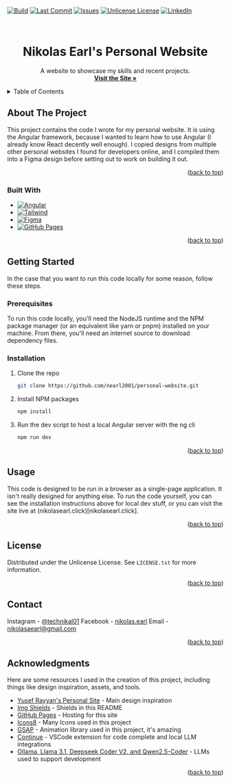 <!-- Improved compatibility of back to top link: See: https://github.com/othneildrew/Best-README-Template/pull/73 -->
<a id="readme-top"></a>
<!--
*** This readme is built on the Best-README-Template. Thank you to the team that put that together!
-->



<!-- PROJECT SHIELDS -->
<!--
*** I'm using markdown "reference style" links for readability.
*** Reference links are enclosed in brackets [ ] instead of parentheses ( ).
*** See the bottom of this document for the declaration of the reference variables
*** for contributors-url, forks-url, etc. This is an optional, concise syntax you may use.
*** https://www.markdownguide.org/basic-syntax/#reference-style-links
-->
[![Build][build-shield]][build-url]
[![Last Commit][last-commit-shield]][last-commit-url]
[![Issues][issues-shield]][issues-url]
[![Unlicense License][license-shield]][license-url]
[![LinkedIn][linkedin-shield]][linkedin-url]



<!-- PROJECT LOGO -->
<br />
<div align="center">
  <h1 align="center">Nikolas Earl's Personal Website</h3>

  <p align="center">
    A website to showcase my skills and recent projects.
    <br />
    <a href="https://nikolasearl.click"><strong>Visit the Site »</strong></a>
  </p>
</div>



<!-- TABLE OF CONTENTS -->
<details>
  <summary>Table of Contents</summary>
  <ol>
    <li>
      <a href="#about-the-project">About The Project</a>
      <ul>
        <li><a href="#built-with">Built With</a></li>
      </ul>
    </li>
    <li>
      <a href="#getting-started">Getting Started</a>
      <ul>
        <li><a href="#prerequisites">Prerequisites</a></li>
        <li><a href="#installation">Installation</a></li>
      </ul>
    </li>
    <li><a href="#usage">Usage</a></li>
    <li><a href="#license">License</a></li>
    <li><a href="#contact">Contact</a></li>
    <li><a href="#acknowledgments">Acknowledgments</a></li>
  </ol>
</details>



<!-- ABOUT THE PROJECT -->
## About The Project

This project contains the code I wrote for my personal website. It is using the Angular framework, because
I wanted to learn how to use Angular (I already know React decently well enough). I copied designs from 
multiple other personal websites I found for developers online, and I compiled them into a Figma design
before setting out to work on building it out. 

<p align="right">(<a href="#readme-top">back to top</a>)</p>



### Built With

* [![Angular][Angular.io]][Angular-url]
* [![Tailwind][Tailwind.dev]][Tailwind-url]
* [![Figma][Figma.com]][Figma-url]
* [![GitHub Pages][Github.pages]][Pages-url]

<p align="right">(<a href="#readme-top">back to top</a>)</p>



<!-- GETTING STARTED -->
## Getting Started

In the case that you want to run this code locally for some reason, follow these steps.

### Prerequisites

To run this code locally, you'll need the NodeJS runtime and the NPM package manager (or an equivalent
like yarn or pnpm) installed on your machine. From there, you'll need an internet source to download 
dependency files.

### Installation

1. Clone the repo
   ```sh
   git clone https://github.com/nearl2001/personal-website.git
   ```
2. Install NPM packages
   ```sh
   npm install
   ```
3. Run the dev script to host a local Angular server with the ng cli
   ```sh
   npm run dev
   ```

<p align="right">(<a href="#readme-top">back to top</a>)</p>



<!-- USAGE EXAMPLES -->
## Usage

This code is designed to be run in a browser as a single-page application. It isn't really designed for
anything else. To run the code yourself, you can see the installation instructions above for local dev 
stuff, or you can visit the site live at (nikolasearl.click)[nikolasearl.click].

<p align="right">(<a href="#readme-top">back to top</a>)</p>



<!-- LICENSE -->
## License

Distributed under the Unlicense License. See `LICENSE.txt` for more information.

<p align="right">(<a href="#readme-top">back to top</a>)</p>



<!-- CONTACT -->
## Contact

Instagram - [@technikal01](https://instagram.com/technikal01)
Facebook - [nikolas.earl](https://facebook.com/nikolas.earl)
Email - [nikolasaearl@gmail.com](mailto:nikolasaearl@gmail.com)

<p align="right">(<a href="#readme-top">back to top</a>)</p>



<!-- ACKNOWLEDGMENTS -->
## Acknowledgments

Here are some resources I used in the creation of this project, including things like design inspiration,
assets, and tools.

* [Yusef Rayyan's Personal Site](https://yusefturin.vercel.app) - Main design inspiration
* [Img Shields](https://shields.io) - Shields in this README
* [GitHub Pages](https://pages.github.com) - Hosting for this site
* [Icons8](https://icons8.com) - Many Icons used in this project
* [GSAP](https://gsap.com) - Animation library used in this project, it's amazing
* [Continue](https://www.continue.dev) - VSCode extension for code complete and local LLM integrations
* [Ollama, Llama 3.1, Deepseek Coder V2, and Qwen2.5-Coder](https://ollama.ai) - LLMs used to support development

<p align="right">(<a href="#readme-top">back to top</a>)</p>



<!-- MARKDOWN LINKS & IMAGES -->
<!-- https://www.markdownguide.org/basic-syntax/#reference-style-links -->
[build-shield]: https://img.shields.io/github/actions/workflow/status/nearl2001/personal-website/deploy.yaml.svg?style=for-the-badge
[build-url]: https://github.com/nearl2001/personal-website/actions
[last-commit-shield]: https://img.shields.io/github/last-commit/nearl2001/personal-website.svg?style=for-the-badge
[last-commit-url]: https://github.com/nearl2001/personal-website/commits/master
[issues-shield]: https://img.shields.io/github/issues/nearl2001/personal-website.svg?style=for-the-badge
[issues-url]: https://github.com/nearl2001/personal-website/issues
[license-shield]: https://img.shields.io/github/license/nearl2001/personal-website.svg?style=for-the-badge
[license-url]: https://github.com/nearl2001/personal-website/blob/master/LICENSE.txt
[linkedin-shield]: https://img.shields.io/badge/-LinkedIn-black.svg?style=for-the-badge&logo=linkedin&colorB=555
[linkedin-url]: https://linkedin.com/in/nikolasaearl
[Angular.io]: https://img.shields.io/badge/Angular-DD0031?style=for-the-badge&logo=angular&logoColor=white
[Angular-url]: https://angular.io/
[Tailwind.dev]: https://img.shields.io/badge/Tailwind-06B6D4?style=for-the-badge&logo=tailwindcss&logoColor=000000
[Tailwind-url]: https://tailwindcss.com/
[Figma.com]: https://img.shields.io/badge/Figma-2962FF?style=for-the-badge&logo=figma&logoColor=white
[Figma-url]: https://figma.com/
[Github.pages]: https://img.shields.io/badge/Pages-222222?style=for-the-badge&logo=github&logoColor=white
[Pages-url]: https://pages.github.com/
